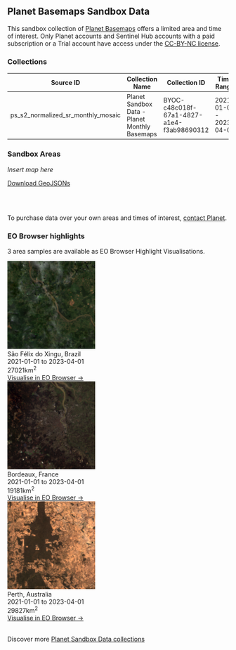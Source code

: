 ## Planet Basemaps Sandbox Data

This sandbox collection of <a href="../planet-basemaps/">Planet Basemaps</a> offers a limited area and time of interest. Only Planet accounts and Sentinel Hub accounts with a paid subscription or a Trial account have access under the <a href="https://creativecommons.org/licenses/by-nc/4.0/" target="_blank">CC-BY-NC license</a>.

### Collections
<table>
  <thead>
    <tr>
      <th>Source ID</th>
      <th>Collection Name</th>
      <th>Collection ID</th>
      <th>Time Range</th>
    </tr>
  </thead>
  <tbody>
    <tr>
      <td>ps_s2_normalized_sr_monthly_mosaic</td>
      <td>Planet Sandbox Data - Planet Monthly Basemaps </td>
      <td>BYOC-c48c018f-67a1-4827-a1e4-f3ab98690312</td>
      <td>2021-01-01 - 2023-04-01</td>
    </tr>
   </tbody>
</table>

### Sandbox Areas
*Insert map here*

<a href="../planet-basemaps/polygons.geojson" download>Download GeoJSONs</a>

<br>
<br>

To purchase data over your own areas and times of interest, <a href="https://www.planet.com/contact-sales/#contact-sales)" target="_blank">contact Planet</a>. 

### EO Browser highlights
3 area samples are available as EO Browser Highlight Visualisations.
<br>
<div class="container33">
    <div class="image-card">
    <a href='https://apps.sentinel-hub.com/eo-browser/?zoom=9&lat=-6.7652&lng=-52.3763&themeId=PLANET_SANDBOX&visualizationUrl=https%3A%2F%2Fservices.sentinel-hub.com%2Fogc%2Fwms%2F64e8174f-7d03-4863-ba70-5139e325a75d&datasetId=c48c018f-67a1-4827-a1e4-f3ab98690312&fromTime=2023-04-01T00%3A00%3A00.000Z&toTime=2023-04-01T23%3A59%3A59.999Z&layerId=TRUE-COLOR&demSource3D="MAPZEN"' target="_blank"><img src="PB_BRA.png" alt="EOB Highlight 1" class="imagette"></a>
        <div class="info">
            <div class="title">São Félix do Xingu, Brazil</div>
            <div class="text">
                2021-01-01 to 2023-04-01<br>
                27021km<sup>2</sup>
            </div>
            <div class="eob-link"><a href='https://apps.sentinel-hub.com/eo-browser/?zoom=9&lat=-6.7652&lng=-52.3763&themeId=PLANET_SANDBOX&visualizationUrl=https%3A%2F%2Fservices.sentinel-hub.com%2Fogc%2Fwms%2F64e8174f-7d03-4863-ba70-5139e325a75d&datasetId=c48c018f-67a1-4827-a1e4-f3ab98690312&fromTime=2023-04-01T00%3A00%3A00.000Z&toTime=2023-04-01T23%3A59%3A59.999Z&layerId=TRUE-COLOR&demSource3D="MAPZEN"' target="_blank">Visualise in EO Browser -></a></div>
        </div>
    </div>
    <div class="image-card">
    <a href='https://apps.sentinel-hub.com/eo-browser/?zoom=9&lat=44.7345&lng=-0.676&themeId=PLANET_SANDBOX&visualizationUrl=https%3A%2F%2Fservices.sentinel-hub.com%2Fogc%2Fwms%2F64e8174f-7d03-4863-ba70-5139e325a75d&datasetId=c48c018f-67a1-4827-a1e4-f3ab98690312&fromTime=2023-04-01T00%3A00%3A00.000Z&toTime=2023-04-01T23%3A59%3A59.999Z&layerId=TRUE-COLOR&demSource3D="MAPZEN"' target="_blank"><img src="PB_FRA.png" alt="EOB Highlight 2" class="imagette"></a>
        <div class="info">
            <div class="title">Bordeaux, France</div>
            <div class="text">
                2021-01-01 to 2023-04-01<br>
                19181km<sup>2</sup>
            </div>
            <div class="eob-link"><a href='https://apps.sentinel-hub.com/eo-browser/?zoom=9&lat=44.7345&lng=-0.676&themeId=PLANET_SANDBOX&visualizationUrl=https%3A%2F%2Fservices.sentinel-hub.com%2Fogc%2Fwms%2F64e8174f-7d03-4863-ba70-5139e325a75d&datasetId=c48c018f-67a1-4827-a1e4-f3ab98690312&fromTime=2023-04-01T00%3A00%3A00.000Z&toTime=2023-04-01T23%3A59%3A59.999Z&layerId=TRUE-COLOR&demSource3D="MAPZEN"' target="_blank">Visualise in EO Browser -></a></div>
        </div>
    </div>
    <div class="image-card">
    <a href='https://apps.sentinel-hub.com/eo-browser/?zoom=9&lat=-31.702&lng=116.524&themeId=PLANET_SANDBOX&visualizationUrl=https%3A%2F%2Fservices.sentinel-hub.com%2Fogc%2Fwms%2F64e8174f-7d03-4863-ba70-5139e325a75d&datasetId=c48c018f-67a1-4827-a1e4-f3ab98690312&fromTime=2023-04-01T00%3A00%3A00.000Z&toTime=2023-04-01T23%3A59%3A59.999Z&layerId=TRUE-COLOR&demSource3D="MAPZEN"' target="_blank"><img src="PB_AUS.png" alt="EOB Highlight 3" class="imagette"></a>
        <div class="info">
            <div class="title">Perth, Australia</div>
            <div class="text">
                2021-01-01 to 2023-04-01<br>
                29827km<sup>2</sup>
            </div>
            <div class="eob-link"><a href='https://apps.sentinel-hub.com/eo-browser/?zoom=9&lat=-31.702&lng=116.524&themeId=PLANET_SANDBOX&visualizationUrl=https%3A%2F%2Fservices.sentinel-hub.com%2Fogc%2Fwms%2F64e8174f-7d03-4863-ba70-5139e325a75d&datasetId=c48c018f-67a1-4827-a1e4-f3ab98690312&fromTime=2023-04-01T00%3A00%3A00.000Z&toTime=2023-04-01T23%3A59%3A59.999Z&layerId=TRUE-COLOR&demSource3D="MAPZEN"' target="_blank">Visualise in EO Browser -></a></div>
        </div>
    </div>
</div>
<br>

Discover more <a href="../planet-sandbox-data/">Planet Sandbox Data collections</a>
